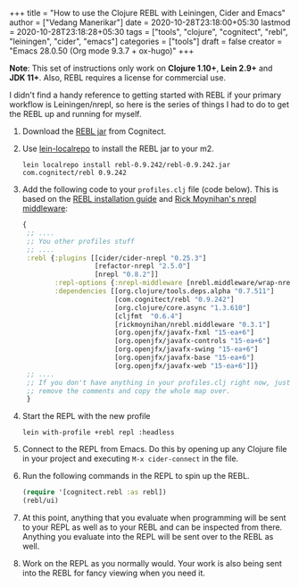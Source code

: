 +++
title = "How to use the Clojure REBL with Leiningen, Cider and Emacs"
author = ["Vedang Manerikar"]
date = 2020-10-28T23:18:00+05:30
lastmod = 2020-10-28T23:18:28+05:30
tags = ["tools", "clojure", "cognitect", "rebl", "leiningen", "cider", "emacs"]
categories = ["tools"]
draft = false
creator = "Emacs 28.0.50 (Org mode 9.3.7 + ox-hugo)"
+++

**Note**: This set of instructions only work on **Clojure 1.10+**, **Lein
2.9+** and **JDK 11+**. Also, REBL requires a license for commercial use.

I didn't find a handy reference to getting started with REBL if your
primary workflow is Leiningen/nrepl, so here is the series of things I
had to do to get the REBL up and running for myself.

1.  Download the [REBL jar](https://docs.datomic.com/cloud/other-tools/REBL.html) from Cognitect.
2.  Use [lein-localrepo](https://github.com/kumarshantanu/lein-localrepo) to install the REBL jar to your m2.

    ```shell-script
    lein localrepo install rebl-0.9.242/rebl-0.9.242.jar com.cognitect/rebl 0.9.242
    ```
3.  Add the following code to your `profiles.clj` file (code below).
    This is based on the [REBL installation guide](https://docs.datomic.com/cloud/other-tools/REBL.html#installation) and [Rick Moynihan's
    nrepl middleware](https://github.com/RickMoynihan/nrebl.middleware):

    ```clojure
    {
     ;; ....
     ;; You other profiles stuff
     ;; ....
     :rebl {:plugins [[cider/cider-nrepl "0.25.3"]
                      [refactor-nrepl "2.5.0"]
                      [nrepl "0.8.2"]]
            :repl-options {:nrepl-middleware [nrebl.middleware/wrap-nrebl]}
            :dependencies [[org.clojure/tools.deps.alpha "0.7.511"]
                           [com.cognitect/rebl "0.9.242"]
                           [org.clojure/core.async "1.3.610"]
                           [cljfmt  "0.6.4"]
                           [rickmoynihan/nrebl.middleware "0.3.1"]
                           [org.openjfx/javafx-fxml "15-ea+6"]
                           [org.openjfx/javafx-controls "15-ea+6"]
                           [org.openjfx/javafx-swing "15-ea+6"]
                           [org.openjfx/javafx-base "15-ea+6"]
                           [org.openjfx/javafx-web "15-ea+6"]]}
     ;; ....
     ;; If you don't have anything in your profiles.clj right now, just
     ;; remove the comments and copy the whole map over.
     }
    ```
4.  Start the REPL with the new profile

    ```shell-script
    lein with-profile +rebl repl :headless
    ```
5.  Connect to the REPL from Emacs. Do this by opening up any Clojure
    file in your project and executing `M-x cider-connect` in the file.
6.  Run the following commands in the REPL to spin up the REBL.

    ```clojure
    (require '[cognitect.rebl :as rebl])
    (rebl/ui)
    ```
7.  At this point, anything that you evaluate when programming will be
    sent to your REPL as well as to your REBL and can be inspected from
    there. Anything you evaluate into the REPL will be sent over to the
    REBL as well.
8.  Work on the REPL as you normally would. Your work is also being sent
    into the REBL for fancy viewing when you need it.
